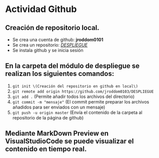 # Actividad Github

## Creación de repositorio local.
- Se crea una cuenta de github: **jroddom0101**
- Se crea un repositorio: [*DESPLIEGUE*](https://github.com/jroddom0103/DESPLIEGUE)
- Se instala github y se inicia sesión

## En la carpeta del módulo de despliegue se realizan los siguientes comandos:
1. `git init \(Creación del repositorio en github en local\)`
2. `git remote add origin https://github.com/jroddom0103/DESPLIEGUE`
3. `git add .` \(Permite añadir todos los archivos del directorio\)
4. `git commit -m "mensaje"` \(El commit permite preparar los archivos añadidos para ser enviados con un mensaje\)
5. `git push -u origin master` \(Envía el contenido de la carpeta al repositorio de la página de github\)

## Mediante MarkDown Preview en VisualStudioCode se puede visualizar el contenido en tiempo real.

[](https://github.com/jroddom0103/DESPLIEGUE/tree/master/Bloque%20A/Capturas/DNS1.png)
[](https://github.com/jroddom0103/DESPLIEGUE/tree/master/Bloque%20A/Capturas/InstalaciónPreviewer.png)
